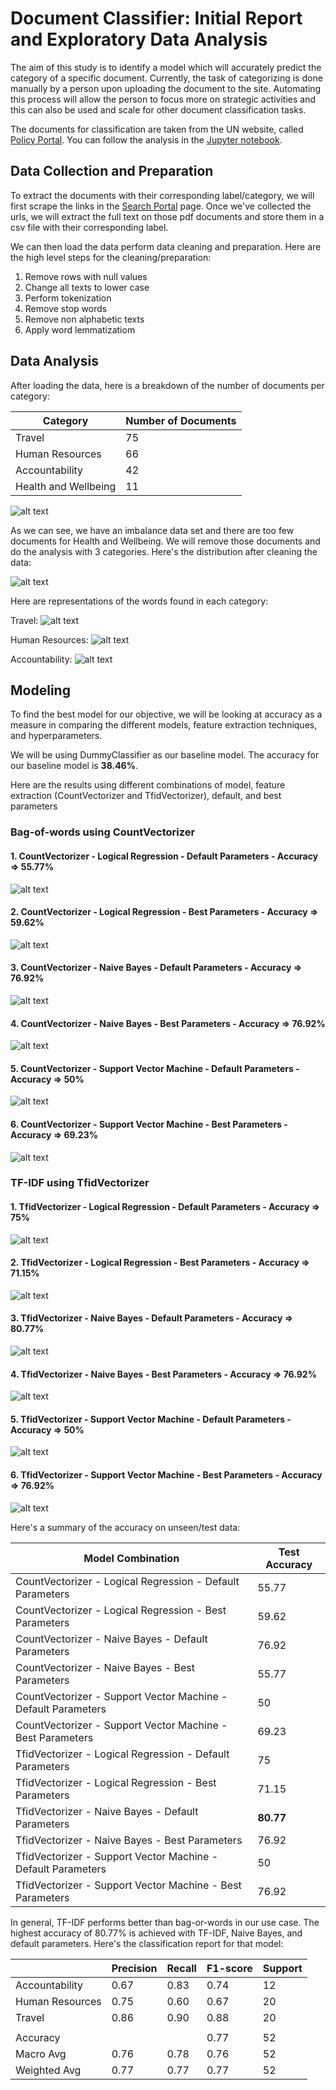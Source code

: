 # Document Classifier: Initial Report and Exploratory Data Analysis

The aim of this study is to identify a model which will accurately predict the category of a specific document. Currently, the task of categorizing is done manually by a person upon uploading the document to the site. Automating this process will allow the person to focus more on strategic activities and this can also be used and scale for other document classification tasks. 

The documents for classification are taken from the UN website, called [Policy Portal](https://policy.un.org). You can follow the analysis in the [Jupyter notebook](https://github.com/cdungca/document-classifier/blob/main/main.ipynb).

## Data Collection and Preparation
To extract the documents with their corresponding label/category, we will first scrape the links in the [Search Portal](https://policy.un.org/policy-all) page. Once we've collected the urls, we will extract the full text on those pdf documents and store them in a csv file with their corresponding label. 

We can then load the data perform data cleaning and preparation. Here are the high level steps for the cleaning/preparation:

1. Remove rows with null values
2. Change all texts to lower case
3. Perform tokenization
4. Remove stop words 
5. Remove non alphabetic texts
6. Apply word lemmatizatiom

## Data Analysis

After loading the data, here is a breakdown of the number of documents per category:

|Category|Number of Documents|
|--------|-------------------|
|Travel|75|
|Human Resources|66|
|Accountability|42|
|Health and Wellbeing|11|

![alt text](https://github.com/cdungca/document-classifier/blob/main/images/category_distribution_before_cleaning.png "Category Distribution")

As we can see, we have an imbalance data set and there are too few documents for Health and Wellbeing. We will remove those documents and do the analysis with 3 categories. Here's the distribution after cleaning the data:

![alt text](https://github.com/cdungca/document-classifier/blob/main/images/category_distribution_after_cleaning.png "Final Data Set")

Here are representations of the words found in each category:

Travel:
![alt text](https://github.com/cdungca/document-classifier/blob/main/images/wordcloud_travel.png "Travel Word Cloud")

Human Resources:
![alt text](https://github.com/cdungca/document-classifier/blob/main/images/wordcloud_hr.png "Human Resources Word Cloud")

Accountability:
![alt text](https://github.com/cdungca/document-classifier/blob/main/images/wordcloud_accountability.png "Accountability Word Cloud")


## Modeling

To find the best model for our objective, we will be looking at accuracy as a measure in comparing the different models, feature extraction techniques, and hyperparameters.

We will be using DummyClassifier as our baseline model. The accuracy for our baseline model is **38.46%**.

Here are the results using different combinations of model, feature extraction (CountVectorizer and TfidVectorizer), default, and best parameters

### Bag-of-words using CountVectorizer

#### 1. CountVectorizer - Logical Regression - Default Parameters - Accuracy => **55.77%**
![alt text](https://github.com/cdungca/document-classifier/blob/main/images/cm_cvect_lgr_default.png "Bag-of-words: Confusion Matrix: Logistic Regression - Default Parameters")
#### 2. CountVectorizer - Logical Regression - Best Parameters - Accuracy => **59.62%**
![alt text](https://github.com/cdungca/document-classifier/blob/main/images/cm_cvect_lgr_best.png "Bag-of-words: Confusion Matrix: Logistic Regression - Best Parameters")
#### 3. CountVectorizer - Naive Bayes - Default Parameters - Accuracy => **76.92%**
![alt text](https://github.com/cdungca/document-classifier/blob/main/images/cm_cvect_nb_default.png "Bag-of-words: Confusion Matrix: Naive Bayes - Default Parameters")
#### 4. CountVectorizer - Naive Bayes - Best Parameters - Accuracy => **76.92%**
![alt text](https://github.com/cdungca/document-classifier/blob/main/images/cm_cvect_nb_best.png "Bag-of-words: Confusion Matrix: Naive Bayes - Best Parameters")
#### 5. CountVectorizer - Support Vector Machine - Default Parameters - Accuracy => **50%**
![alt text](https://github.com/cdungca/document-classifier/blob/main/images/cm_cvect_svm_default.png "Bag-of-words: Confusion Matrix: Support Vector Machine - Default Parameters")
#### 6. CountVectorizer - Support Vector Machine - Best Parameters - Accuracy => **69.23%**
![alt text](https://github.com/cdungca/document-classifier/blob/main/images/cm_cvect_svm_best.png "Bag-of-words: Confusion Matrix: Support Vector Machine - Best Parameters")

### TF-IDF using TfidVectorizer

#### 1. TfidVectorizer - Logical Regression - Default Parameters - Accuracy => **75%**
![alt text](https://github.com/cdungca/document-classifier/blob/main/images/cm_tvect_lgr_default.png "TF-IDF: Confusion Matrix: Logistic Regression - Default Parameters")
#### 2. TfidVectorizer - Logical Regression - Best Parameters - Accuracy => **71.15%**
![alt text](https://github.com/cdungca/document-classifier/blob/main/images/cm_tvect_lgr_best.png "TF-IDF: Confusion Matrix: Logistic Regression - Best Parameters")
#### 3. TfidVectorizer - Naive Bayes - Default Parameters - Accuracy => **80.77%**
![alt text](https://github.com/cdungca/document-classifier/blob/main/images/cm_tvect_nb_default.png "TF-IDF: Confusion Matrix: Naive Bayes - Default Parameters")
#### 4. TfidVectorizer - Naive Bayes - Best Parameters - Accuracy => **76.92%**
![alt text](https://github.com/cdungca/document-classifier/blob/main/images/cm_tvect_nb_best.png "TF-IDF: Confusion Matrix: Naive Bayes - Best Parameters")
#### 5. TfidVectorizer - Support Vector Machine - Default Parameters - Accuracy => **50%**
![alt text](https://github.com/cdungca/document-classifier/blob/main/images/cm_tvect_svm_default.png "TF-IDF: Confusion Matrix: Support Vector Machine - Default Parameters")
#### 6. TfidVectorizer - Support Vector Machine - Best Parameters - Accuracy => **76.92%**
![alt text](https://github.com/cdungca/document-classifier/blob/main/images/cm_tvect_svm_best.png "TF-IDF: Confusion Matrix: Support Vector Machine - Best Parameters")

Here's a summary of the accuracy on unseen/test data:

|Model Combination|Test Accuracy|
|-----------------|-------------|
|CountVectorizer - Logical Regression - Default Parameters|55.77|
|CountVectorizer - Logical Regression - Best Parameters|59.62|
|CountVectorizer - Naive Bayes - Default Parameters|76.92|
|CountVectorizer - Naive Bayes - Best Parameters|55.77|
|CountVectorizer - Support Vector Machine - Default Parameters|50|
|CountVectorizer - Support Vector Machine - Best Parameters|69.23|
|TfidVectorizer - Logical Regression - Default Parameters|75|
|TfidVectorizer - Logical Regression - Best Parameters|71.15|
|TfidVectorizer - Naive Bayes - Default Parameters|**80.77**|
|TfidVectorizer - Naive Bayes - Best Parameters|76.92|
|TfidVectorizer - Support Vector Machine - Default Parameters|50|
|TfidVectorizer - Support Vector Machine - Best Parameters|76.92|

In general, TF-IDF performs better than bag-or-words in our use case. The highest accuracy of 80.77% is achieved with TF-IDF, Naive Bayes, and default parameters. Here's the classification report for that model:

||Precision|Recall|F1-score|Support|
|--|--|--|--|--|
|Accountability|0.67|0.83|0.74|12|
|Human Resources|0.75|0.60|0.67|20|
|Travel|0.86|0.90|0.88|20|
| | | | | |
|Accuracy| | |0.77|52|
|Macro Avg|0.76|0.78|0.76|52|
|Weighted Avg|0.77|0.77|0.77|52|







